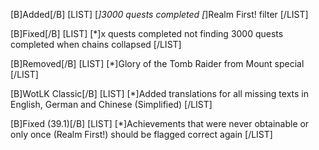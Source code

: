 [B]Added[/B]
[LIST]
[*]3000 quests completed
[*]Realm First! filter
[/LIST]

[B]Fixed[/B]
[LIST]
[*]x quests completed not finding 3000 quests completed when chains collapsed
[/LIST]

[B]Removed[/B]
[LIST]
[*]Glory of the Tomb Raider from Mount special
[/LIST]

[B]WotLK Classic[/B]
[LIST]
[*]Added translations for all missing texts in English, German and Chinese (Simplified)
[/LIST]

[B]Fixed (39.1)[/B]
[LIST]
[*]Achievements that were never obtainable or only once (Realm First!) should be flagged correct again
[/LIST]
